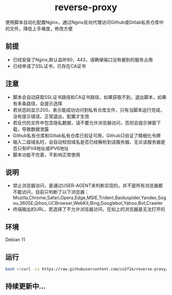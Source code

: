 <h1 align="center">
  reverse-proxy
</h1>
使用脚本自动化配置Nginx，通过Nginx反向代理访问Github或Gitlab私有仓库中的文件，降低上手难度，修改方便

## 前提
* 已经安装了Nginx,默认监听80，443，请确保端口没有被别的服务占用
* 已经申请了SSL证书，已存在CA证书

## 注意
* 脚本会自动获取SSL证书路径和CA证书路径，如果获取不到，退出脚本，如果有多条路径，会提示选择
* 若状态码显示200，表示能成功访问到私有仓库文件，只有当脚本运行完成，没有提示错误，正常退出，配置才生效
* 若反代的文件中包含隐私数据，请不要允许浏览器访问，否则会提示弹窗下载，导致数据泄露
* Github私有仓库和Gitlab私有仓库已验证可用，Github只验证了精细化令牌
* 输入二级域名时，会自动校验域名是否已经解析到该服务器，无论该服务器是否只有IPV4地址或IPV6地址
* 脚本功能不完善，不影响正常使用

## 说明
* 禁止浏览器访问，是通过USER-AGENT来判断实现的，并不是所有浏览器都不能访问，目前只判断了以下浏览器： 
  Mozilla,Chrome,Safari,Opera,Edge,MSIE,Trident,Baiduspider,Yandex,Sogou,360SE,Qihoo,UCBrowser,WebKit,Bing,Googlebot,Yahoo,Bot,Crawler
* 终端输出的URL，若选择了不允许浏览器访问，在如上的浏览器是无法打开的

## 环境
Debian 11

## 运行
```bash
bash <(curl -Ls https://raw.githubusercontent.com/co2f2e/reverse-proxy/main/nginx_auto_config.sh)
```
## 持续更新中...
